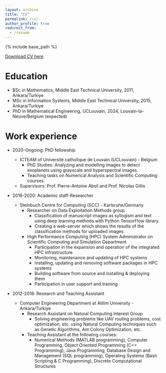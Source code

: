 ```yaml
---
layout: archive
title: "CV"
permalink: /cv/
author_profile: true
redirect_from:
  - /resume
---
```


{% include base_path %}

[Download CV here](https://hazandaglayan.github.io/files/HazanDaglayanCV_2023_11.pdf)

Education
======
* BSc in Mathematics, Middle East Technical University, 2011, Ankara/Turkiye
* MSc in Information Systems, Middle East Technical University, 2015, Ankara/Turkiye
* PhD in Mathematical Engineering, UCLouvain, 2024, Louvain-la-Neuve/Belgium (expected)

Work experience
======
* 2020-Ongoing: PhD fellowship
  * ICTEAM of Université catholique de Louvain (UCLouvain) - Belgium
      * PhD Studies: Analyzing and modelling images to detect exoplanets using grayscale and hyperspectral images.
      * Teaching tasks on Numerical Analysis and Scientific Computing courses.
  * Supervisors: Prof. Pierre-Antoine Absil and Prof. Nicolas Gillis

* 2018-2020: Academic staff-Researcher
  * Steinbuch Centre for Computing (SCC) - Karlsruhe/Germany
    * Researcher on Data Exploitation Methods group
      * Classification of manuscript images as syllogism and text using deep learning methods with Python TensorFlow library.
      * Creating a web-server which shows the results of the classification methods for uploaded images
    * High Performance Computing (HPC) System Administrator on Scientific Computing and Simulation Department
      * Participation in the expansion and operation of the integrated HPC infrastructure
      * Monitoring, maintenance and updating of HPC systems
      * Installing, updating and removing software packages in HPC systems
      * Building software from source and installing & deploying them
      * Participation in user support and training

* 2012-2018: Research and Teaching Assistant
  * Computer Engineering Department at Atilim University - Ankara/Turkiye
    * Research Assistant on Natural Computing Interest Group
      * Solving engineering problems like UAV routing problems, cost optimization, etc. using Natural Computing techniques such as Genetic Algorithms, Ant Colony Optimization, etc.
    * Teaching Assistant at the following courses:
      * Numerical Methods (MATLAB programming), Computer Programming, Object Oriented Programming (C++ Programming), Java Programming, Database Design and Management (SQL programming), Operating Systems (Bash Scripting & C Programming), Discrete Computational Structures


